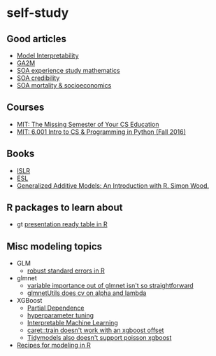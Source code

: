 # self-study

## Good articles
* [Model Interpretability](https://www.nature.com/articles/s42256-019-0048-x)
* [GA2M](https://blog.fiddler.ai/2019/06/a-gentle-introduction-to-ga2ms-a-white-box-model/)
* [SOA experience study mathematics](https://www.soa.org/globalassets/assets/files/research/experience-study-calculations.pdf)
* [SOA credibility](https://www.soa.org/globalassets/assets/files/resources/tables-calcs-tools/credibility-methods-life-health-pensions.pdf)
* [SOA mortality & socioeconomics](https://www.soa.org/globalassets/assets/files/resources/research-report/2020/mort-socioeconomic-cat-report.pdf)

## Courses
  * [MIT: The Missing Semester of Your CS Education](https://missing.csail.mit.edu/)
  * [MIT: 6.001 Intro to CS & Programming in Python (Fall 2016)](https://ocw.mit.edu/courses/electrical-engineering-and-computer-science/6-0001-introduction-to-computer-science-and-programming-in-python-fall-2016/)

## Books
  * [ISLR](http://faculty.marshall.usc.edu/gareth-james/ISL/)
  * [ESL](https://web.stanford.edu/~hastie/ElemStatLearn/)
  * [Generalized Additive Models: An Introduction with R. Simon Wood.](https://reseau-mexico.fr/sites/reseau-mexico.fr/files/igam.pdf)

## R packages to learn about
  * gt
    [presentation ready table in R](https://gt.rstudio.com/)

## Misc modeling topics
  * GLM
    * [robust standard errors in R](https://data.princeton.edu/wws509/r/robust)
  * glmnet
    * [variable importance out of glmnet isn't so straightforward](https://think-lab.github.io/d/205/#3)
    * [glmnetUtils does cv on alpha and lambda](https://cran.r-project.org/web/packages/glmnetUtils/vignettes/intro.html)
  * XGBoost
    * [Partial Dependence](https://bgreenwell.github.io/pdp/articles/pdp-example-xgboost.html)
    * [hyperparameter tuning](https://www.hackerearth.com/blog/developers/beginners-tutorial-on-xgboost-parameter-tuning-r/)
    * [Interpretable Machine Learning](https://cran.r-project.org/web/packages/iml/vignettes/intro.html)
    * [caret::train doesn't work with an xgboost offset](https://github.com/topepo/caret/issues/861)
    * [Tidymodels also doesn't support poisson xgboost](https://stackoverflow.com/questions/62992162/configuring-xgboost-poisson-regression-with-offset-in-parsnip)
 * [Recipes for modeling in R](https://www.tmwr.org/recipes.html)
  
